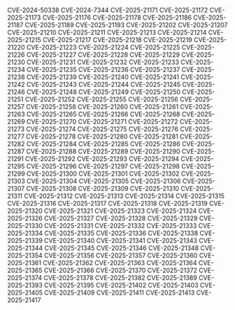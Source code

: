 CVE-2024-50338
CVE-2024-7344
CVE-2025-21171
CVE-2025-21172
CVE-2025-21173
CVE-2025-21176
CVE-2025-21178
CVE-2025-21186
CVE-2025-21187
CVE-2025-21189
CVE-2025-21193
CVE-2025-21202
CVE-2025-21207
CVE-2025-21210
CVE-2025-21211
CVE-2025-21213
CVE-2025-21214
CVE-2025-21215
CVE-2025-21217
CVE-2025-21218
CVE-2025-21219
CVE-2025-21220
CVE-2025-21223
CVE-2025-21224
CVE-2025-21225
CVE-2025-21226
CVE-2025-21227
CVE-2025-21228
CVE-2025-21229
CVE-2025-21230
CVE-2025-21231
CVE-2025-21232
CVE-2025-21233
CVE-2025-21234
CVE-2025-21235
CVE-2025-21236
CVE-2025-21237
CVE-2025-21238
CVE-2025-21239
CVE-2025-21240
CVE-2025-21241
CVE-2025-21242
CVE-2025-21243
CVE-2025-21244
CVE-2025-21245
CVE-2025-21246
CVE-2025-21248
CVE-2025-21249
CVE-2025-21250
CVE-2025-21251
CVE-2025-21252
CVE-2025-21255
CVE-2025-21256
CVE-2025-21257
CVE-2025-21258
CVE-2025-21260
CVE-2025-21261
CVE-2025-21263
CVE-2025-21265
CVE-2025-21266
CVE-2025-21268
CVE-2025-21269
CVE-2025-21270
CVE-2025-21271
CVE-2025-21272
CVE-2025-21273
CVE-2025-21274
CVE-2025-21275
CVE-2025-21276
CVE-2025-21277
CVE-2025-21278
CVE-2025-21280
CVE-2025-21281
CVE-2025-21282
CVE-2025-21284
CVE-2025-21285
CVE-2025-21286
CVE-2025-21287
CVE-2025-21288
CVE-2025-21289
CVE-2025-21290
CVE-2025-21291
CVE-2025-21292
CVE-2025-21293
CVE-2025-21294
CVE-2025-21295
CVE-2025-21296
CVE-2025-21297
CVE-2025-21298
CVE-2025-21299
CVE-2025-21300
CVE-2025-21301
CVE-2025-21302
CVE-2025-21303
CVE-2025-21304
CVE-2025-21305
CVE-2025-21306
CVE-2025-21307
CVE-2025-21308
CVE-2025-21309
CVE-2025-21310
CVE-2025-21311
CVE-2025-21312
CVE-2025-21313
CVE-2025-21314
CVE-2025-21315
CVE-2025-21316
CVE-2025-21317
CVE-2025-21318
CVE-2025-21319
CVE-2025-21320
CVE-2025-21321
CVE-2025-21323
CVE-2025-21324
CVE-2025-21326
CVE-2025-21327
CVE-2025-21328
CVE-2025-21329
CVE-2025-21330
CVE-2025-21331
CVE-2025-21332
CVE-2025-21333
CVE-2025-21334
CVE-2025-21335
CVE-2025-21336
CVE-2025-21338
CVE-2025-21339
CVE-2025-21340
CVE-2025-21341
CVE-2025-21343
CVE-2025-21344
CVE-2025-21345
CVE-2025-21346
CVE-2025-21348
CVE-2025-21354
CVE-2025-21356
CVE-2025-21357
CVE-2025-21360
CVE-2025-21361
CVE-2025-21362
CVE-2025-21363
CVE-2025-21364
CVE-2025-21365
CVE-2025-21366
CVE-2025-21370
CVE-2025-21372
CVE-2025-21374
CVE-2025-21378
CVE-2025-21382
CVE-2025-21389
CVE-2025-21393
CVE-2025-21395
CVE-2025-21402
CVE-2025-21403
CVE-2025-21405
CVE-2025-21409
CVE-2025-21411
CVE-2025-21413
CVE-2025-21417
